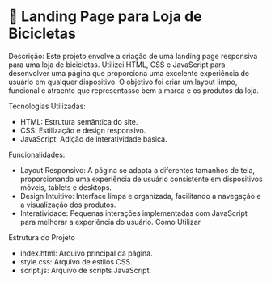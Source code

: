 # 🚴 Landing Page para Loja de Bicicletas

Descrição:
Este projeto envolve a criação de uma landing page responsiva para uma loja de bicicletas. Utilizei HTML, CSS e JavaScript para desenvolver uma página que proporciona uma excelente experiência de usuário em qualquer dispositivo. O objetivo foi criar um layout limpo, funcional e atraente que representasse bem a marca e os produtos da loja.

Tecnologias Utilizadas:
- HTML: Estrutura semântica do site.
- CSS: Estilização e design responsivo.
- JavaScript: Adição de interatividade básica.

Funcionalidades:
- Layout Responsivo: A página se adapta a diferentes tamanhos de tela, proporcionando uma experiência de usuário consistente em dispositivos móveis, tablets e desktops.
- Design Intuitivo: Interface limpa e organizada, facilitando a navegação e a visualização dos produtos.
- Interatividade: Pequenas interações implementadas com JavaScript para melhorar a experiência do usuário.
Como Utilizar

Estrutura do Projeto
- index.html: Arquivo principal da página.
- style.css: Arquivo de estilos CSS.
- script.js: Arquivo de scripts JavaScript.
